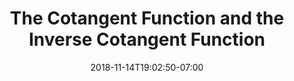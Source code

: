 ---
title: 'The Cotangent Function and the Inverse Cotangent Function'
date: 2018-11-14T19:02:50-07:00
draft: false
weight: 8
extensions:
    - katex
---